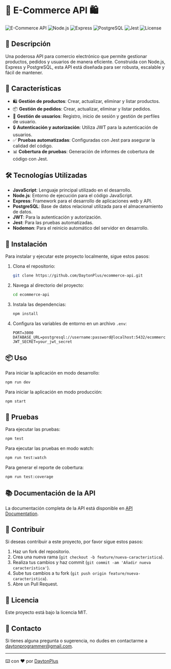 # 🛒 E-Commerce API 🛍️

![E-Commerce API](https://img.shields.io/badge/E--Commerce-API-blue.svg)
![Node.js](https://img.shields.io/badge/Node.js-16.x-green)
![Express](https://img.shields.io/badge/Express-4.x-blue)
![PostgreSQL](https://img.shields.io/badge/PostgreSQL-13.x-blue)
![Jest](https://img.shields.io/badge/Jest-26.x-brightgreen)
![License](https://img.shields.io/badge/license-MIT-brightgreen)

## 📄 Descripción
Una poderosa API para comercio electrónico que permite gestionar productos, pedidos y usuarios de manera eficiente. Construida con Node.js, Express y PostgreSQL, esta API está diseñada para ser robusta, escalable y fácil de mantener.

## 🌟 Características
- 🛍️ **Gestión de productos**: Crear, actualizar, eliminar y listar productos.
- 📦 **Gestión de pedidos**: Crear, actualizar, eliminar y listar pedidos.
- 👤 **Gestión de usuarios**: Registro, inicio de sesión y gestión de perfiles de usuario.
- 🔒 **Autenticación y autorización**: Utiliza JWT para la autenticación de usuarios.
- ✅ **Pruebas automatizadas**: Configuradas con Jest para asegurar la calidad del código.
- 📊 **Cobertura de pruebas**: Generación de informes de cobertura de código con Jest.

## 🛠️ Tecnologías Utilizadas
- **JavaScript**: Lenguaje principal utilizado en el desarrollo.
- **Node.js**: Entorno de ejecución para el código JavaScript.
- **Express**: Framework para el desarrollo de aplicaciones web y API.
- **PostgreSQL**: Base de datos relacional utilizada para el almacenamiento de datos.
- **JWT**: Para la autenticación y autorización.
- **Jest**: Para las pruebas automatizadas.
- **Nodemon**: Para el reinicio automático del servidor en desarrollo.

## 🚀 Instalación
Para instalar y ejecutar este proyecto localmente, sigue estos pasos:

1. Clona el repositorio:
   ```bash
   git clone https://github.com/DaytonPlus/ecommerce-api.git
   ```
2. Navega al directorio del proyecto:
   ```bash
   cd ecommerce-api
   ```
3. Instala las dependencias:
   ```bash
   npm install
   ```
4. Configura las variables de entorno en un archivo `.env`:
   ```env
   PORT=3000
   DATABASE_URL=postgresql://username:password@localhost:5432/ecommerce
   JWT_SECRET=your_jwt_secret
   ```

## 📦 Uso
Para iniciar la aplicación en modo desarrollo:
```bash
npm run dev
```

Para iniciar la aplicación en modo producción:
```bash
npm start
```

## 🧪 Pruebas
Para ejecutar las pruebas:
```bash
npm test
```

Para ejecutar las pruebas en modo watch:
```bash
npm run test:watch
```

Para generar el reporte de cobertura:
```bash
npm run test:coverage
```

## 📚 Documentación de la API
La documentación completa de la API está disponible en [API Documentation](./docs/API.md).

## 🤝 Contribuir
Si deseas contribuir a este proyecto, por favor sigue estos pasos:

1. Haz un fork del repositorio.
2. Crea una nueva rama (`git checkout -b feature/nueva-caracteristica`).
3. Realiza tus cambios y haz commit (`git commit -am 'Añadir nueva característica'`).
4. Sube tus cambios a tu fork (`git push origin feature/nueva-caracteristica`).
5. Abre un Pull Request.

## 📄 Licencia
Este proyecto está bajo la licencia MIT.

## 📧 Contacto
Si tienes alguna pregunta o sugerencia, no dudes en contactarme a [daytonprogrammer@gmail.com](mailto:daytonprogrammer@gmail.com).

---
⌨️ con ❤️ por [DaytonPlus](https://github.com/DaytonPlus)
